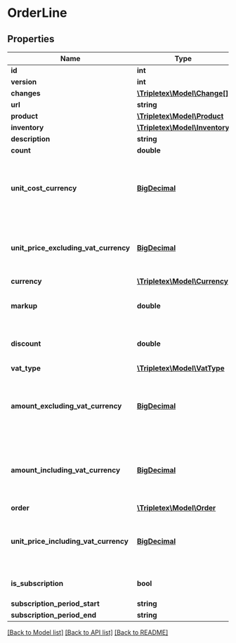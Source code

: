 # OrderLine

## Properties
Name | Type | Description | Notes
------------ | ------------- | ------------- | -------------
**id** | **int** |  | [optional] 
**version** | **int** |  | [optional] 
**changes** | [**\Tripletex\Model\Change[]**](Change.md) |  | [optional] 
**url** | **string** |  | [optional] 
**product** | [**\Tripletex\Model\Product**](Product.md) |  | [optional] 
**inventory** | [**\Tripletex\Model\Inventory**](Inventory.md) |  | [optional] 
**description** | **string** |  | [optional] 
**count** | **double** |  | [optional] 
**unit_cost_currency** | [**BigDecimal**](BigDecimal.md) | Unit price purchase (cost) excluding VAT in the order&#x27;s currency | [optional] 
**unit_price_excluding_vat_currency** | [**BigDecimal**](BigDecimal.md) | Unit price of purchase excluding VAT in the order&#x27;s currency | [optional] 
**currency** | [**\Tripletex\Model\Currency**](Currency.md) |  | [optional] 
**markup** | **double** | Markup given as a percentage (%) | [optional] 
**discount** | **double** | Discount given as a percentage (%) | [optional] 
**vat_type** | [**\Tripletex\Model\VatType**](VatType.md) |  | [optional] 
**amount_excluding_vat_currency** | [**BigDecimal**](BigDecimal.md) | Total amount on order line excluding VAT in the order&#x27;s currency | [optional] 
**amount_including_vat_currency** | [**BigDecimal**](BigDecimal.md) | Total amount on order line including VAT in the order&#x27;s currency | [optional] 
**order** | [**\Tripletex\Model\Order**](Order.md) |  | 
**unit_price_including_vat_currency** | [**BigDecimal**](BigDecimal.md) | Unit price of purchase including VAT in the order&#x27;s currency | [optional] 
**is_subscription** | **bool** |  | [optional] [default to false]
**subscription_period_start** | **string** |  | [optional] 
**subscription_period_end** | **string** |  | [optional] 

[[Back to Model list]](../README.md#documentation-for-models) [[Back to API list]](../README.md#documentation-for-api-endpoints) [[Back to README]](../README.md)

